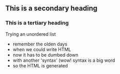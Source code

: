 ## This is a secondary heading
### This is a tertiary heading
Trying an unordered list
* remember the olden days
* when we could write HTML
* now it has to be dumbed down
* with another 'syntax' (wow! syntax is a big word
* so the HTML is generated

